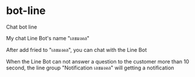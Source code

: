 # bot-line
Chat bot line

My chat Line Bot's name "เลขมงคล"

After add fried to "เลขมงคล", you can chat with the Line Bot

When the Line Bot can not answer a question to the customer more than 10 second, the line group "Notification เลขมงคล" will getting a notification
